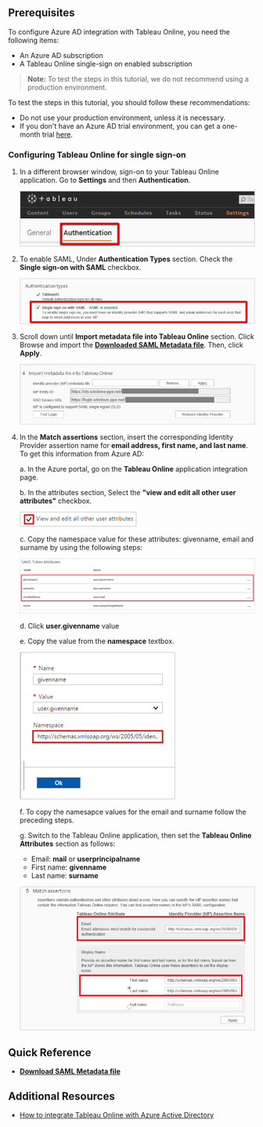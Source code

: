 ## Prerequisites

To configure Azure AD integration with Tableau Online, you need the following items:

- An Azure AD subscription
- A Tableau Online single-sign on enabled subscription

> **Note:**
> To test the steps in this tutorial, we do not recommend using a production environment.

To test the steps in this tutorial, you should follow these recommendations:

- Do not use your production environment, unless it is necessary.
- If you don't have an Azure AD trial environment, you can get a one-month trial [here](https://azure.microsoft.com/pricing/free-trial/).

### Configuring Tableau Online for single sign-on

1. In a different browser window, sign-on to your Tableau Online application. Go to **Settings** and then **Authentication**.
   
    ![Configure Single Sign-On](./media/tutorial_tableauonline_09.png)
	
2. To enable SAML, Under **Authentication Types** section. Check the **Single sign-on with SAML** checkbox.
   
    ![Configure Single Sign-On](./media/tutorial_tableauonline_12.png)

3. Scroll down until **Import metadata file into Tableau Online** section.  Click Browse and import the **[Downloaded SAML Metadata file](%metadata:metadataDownloadUrl%)**. Then, click **Apply**.
   
   ![Configure Single Sign-On](./media/tutorial_tableauonline_13.png)

4. In the **Match assertions** section, insert the corresponding Identity Provider assertion name for **email address, first name, and last name**. To get this information from Azure AD: 
  
 	a. In the Azure portal, go on the **Tableau Online** application integration page.
  	
	b. In the attributes section, Select the **"view and edit all other user attributes"** checkbox. 
  	
   ![Configure Single Sign-On](./media/attributesection.png)
	  
	c. Copy the namespace value for these attributes: givenname, email and surname by using the following steps:

   ![Azure AD Single Sign-On](./media/tutorial_tableauonline_10.png)
	
	d. Click **user.givenname** value 
    
    e. Copy the value from the **namespace** textbox.

   ![Configure Single Sign-On](./media/attributesection2.png)

    f. To copy the namesapce values for the email and surname follow the preceding steps.

  	g. Switch to the Tableau Online application, then set the **Tableau Online Attributes** section as follows:
     * Email: **mail** or **userprincipalname**
     * First name: **givenname**
     * Last name: **surname**
   
   ![Configure Single Sign-On](./media/tutorial_tableauonline_14.png)


## Quick Reference

* **[Download SAML Metadata file](%metadata:metadataDownloadUrl%)**

## Additional Resources

* [How to integrate Tableau Online with Azure Active Directory](https://docs.microsoft.com/azure/active-directory/active-directory-saas-tableauonline-tutorial)
